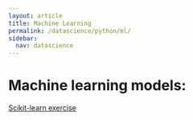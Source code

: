 ```yaml
---
layout: article
title: Machine Learning
permalink: /datascience/python/ml/
sidebar:
  nav: datascience
---
```

# Machine learning models:


[Scikit-learn exercise](/datascience/python/ml/python-scikit.md)
